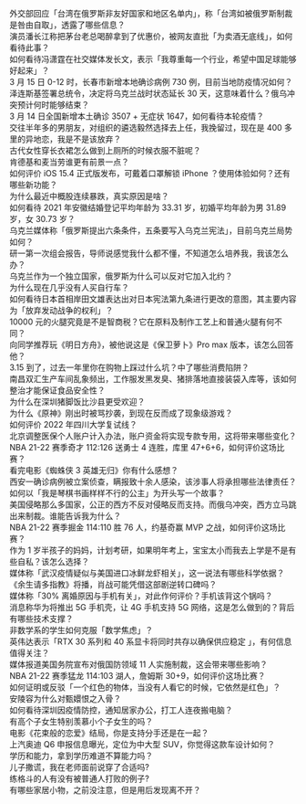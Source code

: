 外交部回应「台湾在俄罗斯非友好国家和地区名单内」，称「台湾如被俄罗斯制裁是咎由自取」，透露了哪些信息？  
演员潘长江称把茅台老总喝醉拿到了优惠价，被网友直批「为卖酒无底线」，如何看待此事？  
如何看待冯潇霆在社交媒体发长文，表示「我尊重每一个行业，希望中国足球能够好起来」？  
3 月 15 日 0-12 时，长春市新增本地确诊病例 730 例，目前当地防疫情况如何？  
泽连斯基签署总统令，决定将乌克兰战时状态延长 30 天，这意味着什么？俄乌冲突预计何时能够结束？  
3 月 14 日全国新增本土确诊 3507 + 无症状 1647，如何看待本轮疫情？  
交往半年多的男朋友，对组织的遴选毅然选择去上任，我挽留过，现在是 400 多里的异地恋，我是不是该放弃？  
古代女性穿长衣裙怎么做到上厕所的时候衣服不脏呢？  
肯德基和麦当劳谁更有前景一点？  
如何评价 iOS 15.4 正式版发布，可戴着口罩解锁 iPhone ？使用体验如何？还有哪些新功能？  
为什么最近中概股连续暴跌，真实原因是啥？  
如何看待 2021 年安徽结婚登记平均年龄为 33.31 岁，初婚平均年龄为男 31.89 岁，女 30.73 岁？  
乌克兰媒体称「俄罗斯提出六条条件，五条要写入乌克兰宪法」，目前乌克兰局势如何？  
研一第一次组会报告，导师说感觉我什么都不懂，不知道怎么培养我，我该怎么办？  
乌克兰作为一个独立国家，俄罗斯为什么可以反对它加入北约？  
为什么现在几乎没有人买自行车？  
如何看待日本首相岸田文雄表达出对日本宪法第九条进行更改的意图，其主要内容为「放弃发动战争的权利」？  
10000 元的火腿究竟是不是智商税？它在原料及制作工艺上和普通火腿有何不同？  
向同学推荐玩《明日方舟》，被他说这是《保卫萝卜》Pro max 版本，该怎么回答他？  
3.15 到了，过去一年里你在购物上踩过什么坑？中了哪些消费陷阱？  
南昌双汇生产车间乱象频出，工作服发黑发臭、猪排落地直接装袋入库等，该如何整治才能保证食品安全性？  
为什么在深圳猪脚饭比沙县更受欢迎？  
为什么《原神》刚出时被骂抄袭，到现在反而成了现象级游戏？  
如何评价 2022 年四川大学复试线？  
北京调整医保个人账户计入办法，账户资金将实现专款专用，这将带来哪些变化？  
NBA 21-22 赛季奇才 112:126 送勇士 4 连胜，库里 47+6+6，如何评价这场比赛？  
看完电影《蜘蛛侠 3 英雄无归》你有什么感想？  
西安一确诊病例被立案侦查，瞒报致十余人感染，该涉事人将承担哪些法律责任？  
如何以「我是琴棋书画样样不行的公主」为开头写一个故事？  
美国侵略那么多国家，公正的西方不反对侵略反而支持。而俄乌冲突，西方立马跳出来制裁。谁能告诉我为什么？  
NBA 21-22 赛季掘金 114:110 胜 76 人，约基奇赢 MVP 之战，如何评价这场比赛？  
作为 1 岁半孩子的妈妈，计划考研，如果明年考上，宝宝太小而我去上学是不是有些自私？该怎么选择？  
媒体称「武汉疫情疑似与美国进口冰鲜龙虾相关」，这一说法有哪些科学依据？  
《余生请多指教》将播，肖战可能凭借这部剧逆转口碑吗？  
媒体称「30% 离婚原因与手机有关」，对此作何评价？手机该背这个锅吗？  
消息称华为将推出 5G 手机壳，让 4G 手机支持 5G 网络，这是怎么做到的？背后有哪些技术支撑？  
非数学系的学生如何克服「数学焦虑」？  
英伟达表示「RTX 30 系列和 40 系显卡将同时共存以确保供应稳定 」，有何信息值得关注？  
媒体报道美国务院宣布对俄国防领域 11 人实施制裁，这会带来哪些影响？  
NBA 21-22 赛季猛龙 114:103 湖人，詹姆斯 30+9，如何评价这场比赛？  
如何证明或反驳「一个红色的物体，当没有人看它的时候，它依然是红色」？  
安陵容为什么对甄嬛恨之入骨？  
如何看待深圳因疫情防控，通知居家办公，打工人连夜搬电脑？  
有高个子女生特别羡慕小个子女生的吗？  
电影《花束般的恋爱》结局，你是支持分手还是在一起？  
上汽奥迪 Q6 申报信息曝光，定位为中大型 SUV，你觉得这款车设计如何？  
学历和能力，拿到学历难道不算能力吗？  
儿子撒谎，我在老师面前说穿了合适吗?  
练格斗的人有没有被普通人打败的例子?  
有哪些家居小物，之前没注意，但是用后发现离不开？  
